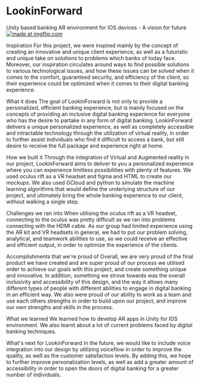 # LookinForward
Unity based banking AR environment for IOS devices - A vision for future
<a href="https://imgflip.com/gif/3pi0ki"><img src="https://i.imgflip.com/3pi0ki.gif" title="made at imgflip.com"/></a>




Inspiration
For this project, we were inspired mainly by the concept of creating an innovative and unique client experience, as well as a futuristic and unique take on solutions to problems which banks of today face. Moreover, our inspiration circulates around ways to find possible solutions to various technological issues, and how these issues can be solved when it comes to the comfort, guaranteed security, and efficiency of the client, so their experience could be optimized when it comes to their digital banking experience.

What it does
The goal of LookinForward is not only to provide a personalized, efficient banking experience, but is mainly focused on the concepts of providing an inclusive digital banking experience for everyone who has the desire to partake in any form of digital banking. LookinForward delivers a unique personalized experience, as well as completely accessible and intractable technology through the utilization of virtual reality, in order to further assist individuals who find it difficult to access a bank, but still desire to receive the full package and experience right at home.

How we built it
Through the integration of Virtual and Augmented reality in our project, LookinForward aims to deliver to you a personalized experience where you can experience limitless possibilities with plenty of features. We used oculus rift as a VR headset and figma and HTML to create our mockups. We also used GCloud and python to simulate the machine learning algorithms that would define the underlying structure of our project, and ultimately bring the whole banking experience to our client, without walking a single step.

Challenges we ran into
When utilising the oculus rift as a VR headset, connecting to the oculus was pretty difficult as we ran into problems connecting with the HDMI cable. As our group had limited experience using the AR kit and VR headsets in general, we had to put our problem solving, analytical, and teamwork abilities to use, so we could receive an effective and efficient output, in order to optimize the experience of the clients.

Accomplishments that we're proud of
Overall, we are very proud of the final product we have created and are super proud of our process we utilised order to achieve our goals with this project, and create something unique and innovative. In addition, something we strove towards was the overall inclusivity and accessibility of this design, and the way it allows many different types of people with different abilities to engage in digital banking in an efficient way. We also were proud of our ability to work as a team and use each others strengths in order to build upon our project, and improve our own strengths and skills in the process.

What we learned
We learned how to develop AR apps in Unity for IOS environment. We also learnt about a lot of current problems faced by digital banking techniques.

What's next for LookinForward
In the future, we would like to include voice integration into our design by utilizing voiceflow in order to improve the quality, as well as the customer satisfaction levels. By adding this, we hope to further improve personalization levels, as well as add a greater amount of accessibility in order to open the doors of digital banking for a greater number of individuals.

